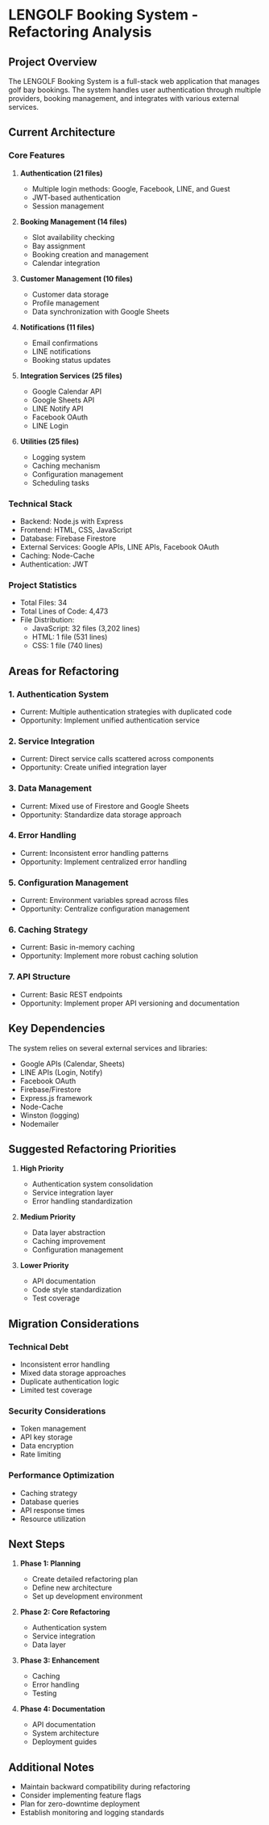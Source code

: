 # LENGOLF Booking System - Refactoring Analysis

## Project Overview
The LENGOLF Booking System is a full-stack web application that manages golf bay bookings. The system handles user authentication through multiple providers, booking management, and integrates with various external services.

## Current Architecture

### Core Features
1. **Authentication (21 files)**
   - Multiple login methods: Google, Facebook, LINE, and Guest
   - JWT-based authentication
   - Session management

2. **Booking Management (14 files)**
   - Slot availability checking
   - Bay assignment
   - Booking creation and management
   - Calendar integration

3. **Customer Management (10 files)**
   - Customer data storage
   - Profile management
   - Data synchronization with Google Sheets

4. **Notifications (11 files)**
   - Email confirmations
   - LINE notifications
   - Booking status updates

5. **Integration Services (25 files)**
   - Google Calendar API
   - Google Sheets API
   - LINE Notify API
   - Facebook OAuth
   - LINE Login

6. **Utilities (25 files)**
   - Logging system
   - Caching mechanism
   - Configuration management
   - Scheduling tasks

### Technical Stack
- Backend: Node.js with Express
- Frontend: HTML, CSS, JavaScript
- Database: Firebase Firestore
- External Services: Google APIs, LINE APIs, Facebook OAuth
- Caching: Node-Cache
- Authentication: JWT

### Project Statistics
- Total Files: 34
- Total Lines of Code: 4,473
- File Distribution:
  - JavaScript: 32 files (3,202 lines)
  - HTML: 1 file (531 lines)
  - CSS: 1 file (740 lines)

## Areas for Refactoring

### 1. Authentication System
- Current: Multiple authentication strategies with duplicated code
- Opportunity: Implement unified authentication service

### 2. Service Integration
- Current: Direct service calls scattered across components
- Opportunity: Create unified integration layer

### 3. Data Management
- Current: Mixed use of Firestore and Google Sheets
- Opportunity: Standardize data storage approach

### 4. Error Handling
- Current: Inconsistent error handling patterns
- Opportunity: Implement centralized error handling

### 5. Configuration Management
- Current: Environment variables spread across files
- Opportunity: Centralize configuration management

### 6. Caching Strategy
- Current: Basic in-memory caching
- Opportunity: Implement more robust caching solution

### 7. API Structure
- Current: Basic REST endpoints
- Opportunity: Implement proper API versioning and documentation

## Key Dependencies
The system relies on several external services and libraries:
- Google APIs (Calendar, Sheets)
- LINE APIs (Login, Notify)
- Facebook OAuth
- Firebase/Firestore
- Express.js framework
- Node-Cache
- Winston (logging)
- Nodemailer

## Suggested Refactoring Priorities

1. **High Priority**
   - Authentication system consolidation
   - Service integration layer
   - Error handling standardization

2. **Medium Priority**
   - Data layer abstraction
   - Caching improvement
   - Configuration management

3. **Lower Priority**
   - API documentation
   - Code style standardization
   - Test coverage

## Migration Considerations

### Technical Debt
- Inconsistent error handling
- Mixed data storage approaches
- Duplicate authentication logic
- Limited test coverage

### Security Considerations
- Token management
- API key storage
- Data encryption
- Rate limiting

### Performance Optimization
- Caching strategy
- Database queries
- API response times
- Resource utilization

## Next Steps

1. **Phase 1: Planning**
   - Create detailed refactoring plan
   - Define new architecture
   - Set up development environment

2. **Phase 2: Core Refactoring**
   - Authentication system
   - Service integration
   - Data layer

3. **Phase 3: Enhancement**
   - Caching
   - Error handling
   - Testing

4. **Phase 4: Documentation**
   - API documentation
   - System architecture
   - Deployment guides

## Additional Notes
- Maintain backward compatibility during refactoring
- Consider implementing feature flags
- Plan for zero-downtime deployment
- Establish monitoring and logging standards 